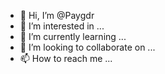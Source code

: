 - 👋 Hi, I’m @Paygdr
- 👀 I’m interested in ...
- 🌱 I’m currently learning ...
- 💞️ I’m looking to collaborate on ...
- 📫 How to reach me ...

<!---
Paygdr/Paygdr is a ✨ special ✨ repository because its `README.md` (this file) appears on your GitHub profile.
You can click the Preview link to take a look at your changes.
--->
